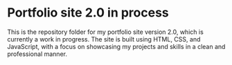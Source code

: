 # Portfolio site 2.0 in process
This is the repository folder for my portfolio site version 2.0, which is currently a work in progress. The site is built using HTML, CSS, and JavaScript, with a focus on showcasing my projects and skills in a clean and professional manner.